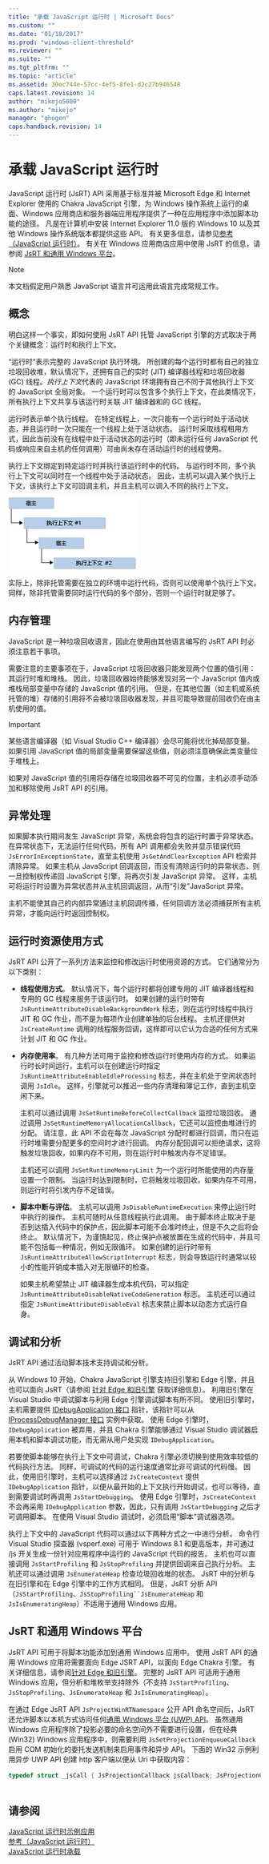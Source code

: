```yaml
---
title: "承载 JavaScript 运行时 | Microsoft Docs"
ms.custom: ""
ms.date: "01/18/2017"
ms.prod: "windows-client-threshold"
ms.reviewer: ""
ms.suite: ""
ms.tgt_pltfrm: ""
ms.topic: "article"
ms.assetid: 30ec744e-57cc-4ef5-8fe1-d2c27b946548
caps.latest.revision: 14
author: "mikejo5000"
ms.author: "mikejo"
manager: "ghogen"
caps.handback.revision: 14
---
```

# 承载 JavaScript 运行时
JavaScript 运行时 \(JsRT\) API 采用基于标准并被 Microsoft Edge 和 Internet Explorer 使用的 Chakra JavaScript 引擎，为 Windows 操作系统上运行的桌面、Windows 应用商店和服务器端应用程序提供了一种在应用程序中添加脚本功能的途径。 凡是在计算机中安装 Internet Explorer 11.0 版的 Windows 10 以及其他 Windows 操作系统版本都提供这些 API。 有关更多信息，请参见[参考（JavaScript 运行时）](../chakra-hosting/reference-javascript-runtime.md)。 有关在 Windows 应用商店应用中使用 JsRT 的信息，请参阅 [JsRT 和通用 Windows 平台](#Windows)。  
  
> [!NOTE]
>  本文档假定用户熟悉 JavaScript 语言并可运用此语言完成常规工作。  
  
## 概念  
 明白这样一个事实，即如何使用 JsRT API 托管 JavaScript 引擎的方式取决于两个关键概念：运行时和执行上下文。  
  
 “运行时”表示完整的 JavaScript 执行环境。 所创建的每个运行时都有自己的独立垃圾回收堆，默认情况下，还拥有自己的实时 \(JIT\) 编译器线程和垃圾回收器 \(GC\) 线程。*执行上下文*代表的 JavaScript 环境拥有自己不同于其他执行上下文的 JavaScript 全局对象。 一个运行时可以包含多个执行上下文，在此类情况下，所有执行上下文共享与该运行时关联 JIT 编译器和的 GC 线程。  
  
 运行时表示单个执行线程。 在特定线程上，一次只能有一个运行时处于活动状态，并且运行时一次只能在一个线程上处于活动状态。 运行时采取线程租用方式，因此当前没有在线程中处于活动状态的运行时（即未运行任何 JavaScript 代码或响应来自主机的任何调用）可由尚未存在活动运行时的线程使用。  
  
 执行上下文绑定到特定运行时并执行该运行时中的代码。 与运行时不同，多个执行上下文可以同时在一个线程中处于活动状态。 因此，主机可以调入某个执行上下文，该执行上下文可回调主机，并且主机可以调入不同的执行上下文。  
  
 ![多个执行上下文](../chakra-hosting/media/js-chakra-hosting.png "JS\_Chakra\_Hosting")  
  
 实际上，除非托管需要在独立的环境中运行代码，否则可以使用单个执行上下文。 同样，除非托管需要同时运行代码的多个部分，否则一个运行时就足够了。  
  
## 内存管理  
 JavaScript 是一种垃圾回收语言，因此在使用由其他语言编写的 JsRT API 时必须注意若干事项。  
  
 需要注意的主要事项在于，JavaScript 垃圾回收器只能发现两个位置的值引用：其运行时堆和堆栈。 因此，垃圾回收器始终能够发现对另一个 JavaScript 值内或堆栈局部变量中存储的 JavaScript 值的引用。 但是，在其他位置（如主机或系统托管的堆）存储的引用将不会被垃圾回收器发现，并且可能导致提前回收仍在由主机使用的值。  
  
> [!IMPORTANT]
>  某些语言编译器（如 Visual Studio C\+\+ 编译器）会尽可能将优化掉局部变量。 如果引用 JavaScript 值的局部变量需要保留这些值，则必须注意确保此类变量位于堆栈上。  
  
 如果对 JavaScript 值的引用将存储在垃圾回收器不可见的位置，主机必须手动添加和移除使用 JsRT API 的引用。  
  
## 异常处理  
 如果脚本执行期间发生 JavaScript 异常，系统会将包含的运行时置于异常状态。 在异常状态下，无法运行任何代码，所有 API 调用都会失败并显示错误代码 `JsErrorInExceptionState`，直至主机使用 `JsGetAndClearException` API 检索并清除异常。 如果主机从 JavaScript 回调返回，而没有清除运行时的异常状态，则一旦控制权传递回 JavaScript 引擎，将再次引发 JavaScript 异常。 这样，主机可将运行时设置为异常状态并从主机回调返回，从而“引发”JavaScript 异常。  
  
 主机不能使其自己的内部异常通过主机回调传播，任何回调方法必须捕获所有主机异常，才能向运行时返回控制权。  
  
## 运行时资源使用方式  
 JsRT API 公开了一系列方法来监控和修改运行时使用资源的方式。 它们通常分为以下类别：  
  
-   **线程使用方式**。 默认情况下，每个运行时都将创建专用的 JIT 编译器线程和专用的 GC 线程来服务于该运行时。 如果创建的运行时带有 `JsRuntimeAttributeDisableBackgroundWork` 标志，则在运行时线程中执行 JIT 和 GC 作业，而不是为每项作业创建单独的后台线程。 主机还提供对 `JsCreateRuntime` 调用的线程服务回调，这样即可以它认为合适的任何方式来计划 JIT 和 GC 作业。  
  
-   **内存使用率**。 有几种方法可用于监控和修改运行时使用内存的方式。 如果运行时长时间运行，主机可以在创建运行时指定 `JsRuntimeAttributeEnableIdleProcessing` 标志，并在主机处于空闲状态时调用 `JsIdle`。 这样，引擎就可以推迟一些内存清理和簿记工作，直到主机空闲下来。  
  
     主机可以通过调用 `JsSetRuntimeBeforeCollectCallback` 监控垃圾回收。 通过调用 `JsSetRuntimeMemoryAllocationCallback`，它还可以监控由堆进行的分配。 请注意，此 API 不会在每次 JavaScript 分配时都进行回调，而只在运行时堆需要分配更多的空间时才进行回调。 内存分配回调可以拒绝请求，这将触发垃圾回收，如果内存不可用，则在运行时中触发内存不足错误。  
  
     主机还可以调用 `JsSetRuntimeMemoryLimit` 为一个运行时所能使用的内存量设置一个限制。 当运行时达到限制时，它将触发垃圾回收，如果内存不可用，则运行时将引发内存不足错误。  
  
-   **脚本中断与评估**。 主机可以调用 `JsDisableRuntimeExecution` 来停止运行时中执行的操作。 主机可随时从任意线程执行此调用。 由于脚本终止取决于是否到达插入代码中的保护点，因此脚本可能不会准时终止，但是不久之后将会终止。 默认情况下，为谨慎起见，终止保护点被放置在生成的代码中，并且可能不包括每一种情况，例如无限循环。 如果创建的运行时带有 `JsRuntimeAttributeAllowScriptInterrupt` 标志，则会导致运行时通常以较小的性能开销成本插入对无限循环的检查。  
  
     如果主机希望禁止 JIT 编译器生成本机代码，可以指定 `JsRuntimeAttributeDisableNativeCodeGeneration` 标志。 主机还可以通过指定 `JsRuntimeAttributeDisableEval` 标志来禁止脚本以动态方式运行自身。  
  
## 调试和分析  
 JsRT API 通过活动脚本技术支持调试和分析。  
  
 从 Windows 10 开始，Chakra JavaScript 引擎支持旧引擎和 Edge 引擎，并且也可以面向 JsRT（请参阅 [针对 Edge 和旧引擎](../chakra-hosting/targeting-edge-vs-legacy-engines-in-jsrt-apis.md) 获取详细信息）。 利用旧引擎在 Visual Studio 中调试脚本与利用 Edge 引擎调试脚本有所不同。 使用旧引擎时，主机需要提供 [IDebugApplication 接口](../winscript/reference/idebugapplication-interface.md) 指针，该指针可以从 [IProcessDebugManager 接口](../winscript/reference/iprocessdebugmanager-interface.md) 实例中获取。 使用 Edge 引擎时，`IDebugApplication` 被弃用，并且 Chakra 引擎能够通过 Visual Studio 调试器启用本机和脚本调试功能，而无需从用户处实现 `IDebugApplication`。  
  
 若要使脚本能够在执行上下文中可调试，Chakra 引擎必须切换到使用效率较低的代码执行方法。 同样，可调试的代码的运行速度通常比非可调试的代码慢。 因此，使用旧引擎时，主机可以选择通过 `JsCreateContext` 提供 `IDebugApplication` 指针，以便从最开始的上下文执行开始调试，也可以等待，直到需要调试时再调用 `JsStartDebugging`。 使用 Edge 引擎时，`JsCreateContext` 不会再采用 `IDebugApplication` 参数，因此，只有调用 `JsStartDebugging` 之后才可调用脚本。 在使用 Visual Studio 调试时，必须启用“脚本”调试器选项。  
  
 执行上下文中的 JavaScript 代码可以通过以下两种方式之一中进行分析。 命令行 Visual Studio 探查器 \(vsperf.exe\) 可用于 Windows 8.1 和更高版本，并可通过 \/js 开关生成一份针对应用程序中运行的 JavaScript 代码的报告。 主机也可以直接调用 `JsStartProfiling` 和 `JsStopProfiling` 并提供回调来自己执行分析。 主机还可以通过调用 `JsEnumerateHeap` 检查垃圾回收堆的状态。 JsRT 中的分析与在旧引擎和在 Edge 引擎中的工作方式相同。 但是，JsRT 分析 API（`JsStartProfiling`、`JsStopProfiling``JsEnumerateHeap` 和 `JsIsEnumeratingHeap`）不适用于通用 Windows 应用。  
  
<a name="Windows"></a>   
## JsRT 和通用 Windows 平台  
 JsRT API 可用于将脚本功能添加到通用 Windows 应用中。 使用 JsRT API 的通用 Windows 应用将需要面向 Edge JSRT API，以面向 Edge Chakra 引擎。 有关详细信息，请参阅[针对 Edge 和旧引擎](../chakra-hosting/targeting-edge-vs-legacy-engines-in-jsrt-apis.md)。 完整的 JsRT API 可适用于通用 Windows 应用，但分析和堆枚举支持除外（不支持 `JsStartProfiling`、`JsStopProfiling`、`JsEnumerateHeap` 和 `JsIsEnumeratingHeap`）。  
  
 在通过 Edge JsRT API `JsProjectWinRTNamespace` 公开 API 命名空间后，JsRT 还允许脚本以本机方式访问任何[通用 Windows 平台 \(UWP\) API](https://msdn.microsoft.com/en-us/library/windows/apps/br211377.aspx)。 虽然通用 Windows 应用程序除了投影必要的命名空间外不需要进行设置，但在经典 \(Win32\) Windows 应用程序中，则需要利用 `JsSetProjectionEnqueueCallback` 启用 COM 初始化的委托发送机制来启用事件和异步 API。 下面的 Win32 示例利用异步 UWP API 创建 http 客户端以便从 Uri 中获取内容：  
  
```cpp  
typedef struct _jsCall { JsProjectionCallback jsCallback; JsProjectionCallbackContext jsContext; HANDLE event; } jsCall; // Set up delegated pumping mechanism; not necessary in UWP applications. jsCall outstandingCall = {}; CoInitializeEx(nullptr, COINIT_MULTITHREADED); JsSetProjectionEnqueueCallback([](JsProjectionCallback jsCallback, JsProjectionCallbackContext jsContext, void *callbackState) { jsCall* call = (jsCall*)callbackState; call->jsCallback = jsCallback; call->jsContext = jsContext; SetEvent(call->event); }, &outstandingCall); HANDLE event = CreateEventEx(NULL, NULL, CREATE_EVENT_MANUAL_RESET, EVENT_ALL_ACCESS); outstandingCall.event = event; // Project necessary namespaces. JsProjectWinRTNamespace(L"Windows.Foundation"); JsProjectWinRTNamespace(L"Windows.Web"); // Get content from an Uri. JsRunScript(L"var uri = new Windows.Foundation.Uri(\"http://somedatasource.com\"); " \ L"var httpClient = new Windows.Web.Http.HttpClient();" \ L"httpClient.getStringAsync(uri).done(function (content) { " \ L"    // do something with the string content " \ L"}, onError); " \ L"function onError(reason) { " \ L"    // error handling " \ L"}", currentSourceContext, L"", &result); // Wait for async call to come in and then execute; not necessary in UWP applications. WaitForSingleObjectEx(outstandingCall.event, 10000, FALSE) == WAIT_OBJECT_0; outstandingCall.jsCallback(outstandingCall.jsContext);  
  
```  
  
## 请参阅  
 [JavaScript 运行时示例应用](http://go.microsoft.com/fwlink/p/?LinkID=306674&clcid=0x409)   
 [参考（JavaScript 运行时）](../chakra-hosting/reference-javascript-runtime.md)   
 [JavaScript 运行时承载](../chakra-hosting/javascript-runtime-hosting.md)